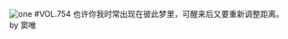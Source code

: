 ![one](http://image.wufazhuce.com/FgOVKyr1d2hvAMCpkNOMYVbYyPyX)
#VOL.754
也许你我时常出现在彼此梦里，可醒来后又要重新调整距离。by 窦唯